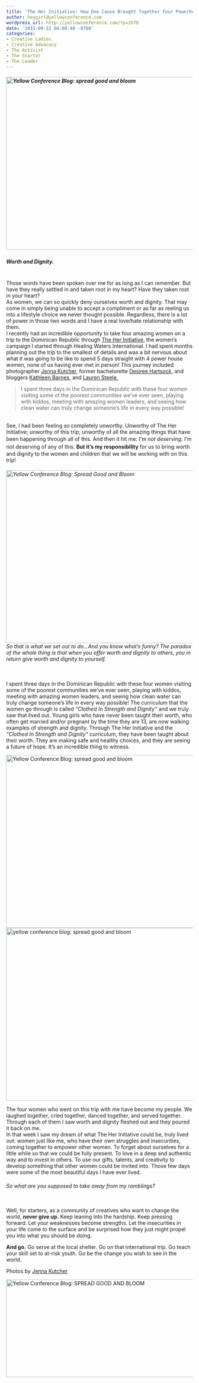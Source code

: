 ```yaml
---
title: 'The Her Initiative: How One Cause Brought Together Four Powerhouse Creatives'
author: heygirl@yellowconference.com
wordpress_url: http://yellowconference.com/?p=3976
date: '2015-09-22 04:00:40 -0700'
categories:
- Creative Ladies
- Creative Advocacy
- The Activist
- The Starter
- The Leader
---
```

<h5><a href="http://yellowconference.com/wp-content/uploads/2015/09/herinitiative1.jpg"><img class="aligncenter size-full wp-image-3968" src="http://yellowconference.com/wp-content/uploads/2015/09/herinitiative1.jpg" alt="Yellow Conference Blog: spread good and bloom" width="700" height="467" /></a></h5></p>
<h5>Worth and Dignity.</h5><br />
Those words have been spoken over me for as long as I can remember. But have they really settled in and taken root in my heart? Have they taken root in your heart?<br />
As women, we can so quickly deny ourselves worth and dignity. That may come in simply being unable to accept a compliment or as far as reeling us into a lifestyle choice we never thought possible. Regardless, there is a lot of power in those two words and I have a real love/hate relationship with them.<br />
I recently had an incredible opportunity to take four amazing women on a trip to the Dominican Republic through <a href="http://theherinitiative.org/" target="_blank">The Her Initiative,</a> the women&rsquo;s campaign I started through Healing Waters International. I had spent months planning out the trip to the smallest of details and was a bit nervous about what it was going to be like to spend 5 days straight with 4 power house women, none of us having ever met in person! This journey included photographer&nbsp;<a href="http://photosbyjennaleigh.com/" target="_blank">Jenna Kutcher,</a> former bachelorette <a href="http://www.desireehartsock.com/" target="_blank">Desiree Hartsock,</a>&nbsp;and bloggers&nbsp;<a href="http://carriebradshawlied.com/about" target="_blank">Kathleen Barnes</a>, and <a href="http://sunshadesandsnowflakes.blogspot.com/" target="_blank">Lauren Steele.</a></p>
<blockquote><p>I spent three days in the Dominican Republic with these four women visiting some of the poorest communities we&rsquo;ve ever seen, playing with kiddos, meeting with amazing women leaders, and seeing how clean water can truly change someone&rsquo;s life in every way possible!</blockquote><br />
 See, I had been feeling so completely unworthy. Unworthy of The Her Initiative; unworthy of this trip; unworthy of all the amazing things that have been happening through all of this. And then it hit me:  <em style="line-height: 1.5;">I&rsquo;m not deserving.</em>  I&rsquo;m not deserving&nbsp;of any of this.  <strong style="line-height: 1.5;">But it&rsquo;s my responsibility</strong>  for us to bring worth and dignity to the women and children that we will be working with on this trip! </p>
<h6><a href="http://yellowconference.com/wp-content/uploads/2015/09/herinitiative.jpg"><img class="aligncenter size-full wp-image-3969" src="http://yellowconference.com/wp-content/uploads/2015/09/herinitiative.jpg" alt="Yellow Conference Blog: Spread Good and Bloom" width="700" height="467" /></a><br />
So that is what we set out to do...And you know what&rsquo;s funny? The paradox of the whole thing is that when you offer worth and dignity to others, you in return give worth and dignity to yourself.</h6><br />
I spent three days in the Dominican Republic with these four women visiting some of the poorest communities we&rsquo;ve ever seen, playing with kiddos, meeting with amazing women leaders, and seeing how clean water can truly change someone&rsquo;s life in every way possible! The curriculum that the women go through is called <em>&ldquo;Clothed In Strength and Dignity&rdquo;</em> and we truly saw that lived out. Young girls who have never been taught their worth, who often get married and/or pregnant by the time they are 13, are now walking examples of strength and dignity. Through The Her Initiative and the <em>&ldquo;Clothed In Strength and Dignity&rdquo;</em> curriculum, they have been taught about their worth. They are making safe and healthy choices, and they are seeing a future of hope. It&rsquo;s an incredible thing to witness.</p>
<p><a href="http://yellowconference.com/wp-content/uploads/2015/09/tuesdaypost.jpg"><img class="aligncenter size-full wp-image-3970" src="http://yellowconference.com/wp-content/uploads/2015/09/tuesdaypost.jpg" alt="Yellow Conference Blog: spread good and bloom" width="700" height="467" /></a><a href="http://yellowconference.com/wp-content/uploads/2015/09/HealingWaters-43.jpg"><img class="aligncenter size-full wp-image-3971" src="http://yellowconference.com/wp-content/uploads/2015/09/HealingWaters-43.jpg" alt="yellow conference blog: spread good and bloom" width="700" height="467" /></a></p>
<p>The four women who went on this trip with me have become my people. We laughed together, cried together, danced together, and served together. Through each of them I saw worth and dignity fleshed out and they poured it back on me.<br />
In that week I saw my dream of what The Her Initiative could be, truly lived out: women just like me, who have their own struggles and insecurities, coming together to empower other women. To forget about ourselves for a little while so that we could be fully present. To love in a deep and authentic way and to invest in others. To use our gifts, talents, and creativity to develop something that other women could be invited into. Those few days were some of the most beautiful days I have ever lived.</p>
<h6>So what are you supposed to take away from my ramblings?</h6><br />
Well, for starters, as a community of creatives who want to change the world, <strong>never give up.</strong> Keep leaning into the hardship. Keep pressing forward. Let your weaknesses become strengths. Let the insecurities in your life come to the surface and be surprised how they just might propel you into what you should be doing.</p>
<p><strong>And go.</strong> Go serve at the local shelter. Go on that international trip. Go teach your skill set to at-risk youth. Go be the change you wish to see in the world.</p>
<p>Photos by <a href="http://photosbyjennaleigh.com/" target="_blank">Jenna Kutcher</a></p>
<p><a href="http://theherinitiative.org/" target="_blank"><img class="aligncenter size-full wp-image-3982" src="http://yellowconference.com/wp-content/uploads/2015/09/GUEST_Author_Template-3.jpg" alt="Yellow Conference Blog: SPREAD GOOD AND BLOOM" width="700" height="264" /></a></p>
